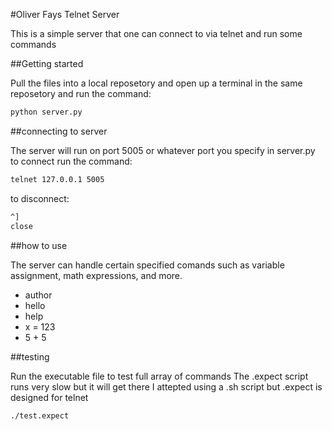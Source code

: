 #Oliver Fays Telnet Server

This is a simple server that one can connect to via telnet and run some commands

##Getting started

Pull the files into a local reposetory and open up a terminal in the same reposetory and run the command:

```bash
python server.py
```

##connecting to server

The server will run on port 5005 or whatever port you specify in server.py to connect run the command:

```bash
telnet 127.0.0.1 5005
```

to disconnect:

```bash
^]
close
```

##how to use

The server can handle certain specified comands such as variable assignment, math expressions, and more.

- author
- hello
- help
- x = 123
- 5 + 5

##testing

Run the executable file to test full array of commands
The .expect script runs very slow but it will get there
I attepted using a .sh script but .expect is designed for telnet

```bash
./test.expect
```
